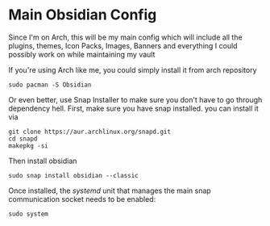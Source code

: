 #  Main Obsidian Config
Since I'm on Arch, this will be my main config which will include all the plugins, themes, Icon Packs, Images, Banners and everything I could possibly work on while maintaining my vault

If you're using Arch like me, you could simply install it from arch repository 

	sudo pacman -S Obsidian

Or even better, use Snap Installer to make sure you don't have to go through dependency hell. First, make sure you have snap installed. you can install it via

	git clone https://aur.archlinux.org/snapd.git
	cd snapd
	makepkg -si

Then install obsidian		
	
	sudo snap install obsidian --classic

Once installed, the *systemd* unit that manages the main snap communication socket needs to be enabled:

	sudo system

